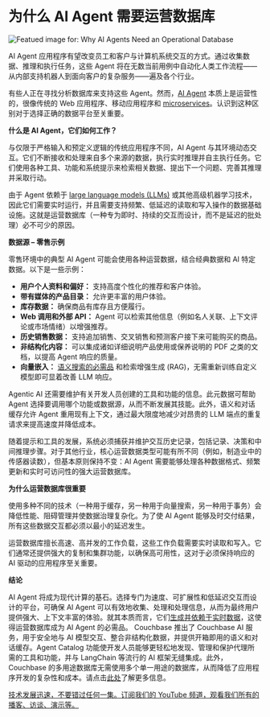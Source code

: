 # 为什么 AI Agent 需要运营数据库

![Featued image for: Why AI Agents Need an Operational Database](https://cdn.thenewstack.io/media/2025/02/4041ef62-ai-1024x576.jpg)

AI Agent 应用程序有望改变员工和客户与计算机系统交互的方式。通过收集数据、推理和执行任务，这些 Agent 将在无数当前用例中自动化人类工作流程——从内部支持机器人到面向客户的复杂服务——遍及各个行业。

有些人正在寻找分析数据库来支持这些 Agent。然而，[AI Agent](https://thenewstack.io/ai-agents-a-comprehensive-introduction-for-developers/) 本质上是运营性的，很像传统的 Web 应用程序、移动应用程序和 [microservices](https://thenewstack.io/microservices/)。认识到这种区别对于选择正确的数据平台至关重要。

**什么是 AI Agent，它们如何工作？**

与仅限于严格输入和预定义逻辑的传统应用程序不同，AI Agent 与其环境动态交互。它们不断接收和处理来自多个来源的数据，执行实时推理并自主执行任务。它们使用各种工具、功能和系统提示来检索相关数据、提出下一个问题、完善其推理并采取行动。

由于 Agent 依赖于 [large language models (LLMs)](https://roadmap.sh/guides/introduction-to-llms) 或其他高级机器学习技术，因此它们需要实时运行，并且需要支持频繁、低延迟的读取和写入操作的数据基础设施。这就是运营数据库（一种专为即时、持续的交互而设计，而不是延迟的批处理）必不可少的原因。

**数据源 – 零售示例**

零售环境中的典型 AI Agent 可能会使用各种运营数据，结合经典数据和 AI 特定数据。以下是一些示例：

*   **用户个人资料和偏好：** 支持高度个性化的推荐和客户体验。
*   **带有媒体的产品目录：** 允许更丰富的用户体验。
*   **库存数据：** 确保商品有库存且方便履行。
*   **Web 调用和外部 API：** Agent 可以检索其他信息（例如名人关联、上下文评论或市场情绪）以增强推荐。
*   **历史销售数据：** 支持追加销售、交叉销售和预测客户接下来可能购买的商品。
*   **非结构化内容：** 可以集成诸如详细说明产品使用或保养说明的 PDF 之类的文档，以提高 Agent 响应的质量。
*   **向量嵌入：** [语义搜索的必需品](https://thenewstack.io/the-future-of-search-is-vector/) 和检索增强生成 (RAG)，无需重新训练自定义模型即可显着改善 LLM 响应。

Agentic AI 还需要维护有关开发人员创建的工具和功能的信息。此元数据可帮助 Agent 选择要调用哪个功能或数据源，从而不断发展其技能。此外，语义和对话缓存允许 Agent 重用现有上下文，通过最大限度地减少对昂贵的 LLM 端点的重复请求来提高速度并降低成本。

随着提示和工具的发展，系统必须捕获并维护交互历史记录，包括记录、决策和中间推理步骤。对于其他行业，核心运营数据类型可能有所不同（例如，制造业中的传感器读数），但基本原则保持不变：AI Agent 需要能够处理各种数据格式、频繁更新和实时可访问性的强大运营数据库。

**为什么运营数据库很重要**

使用多种不同的技术（一种用于缓存，另一种用于向量搜索，另一种用于事务）会降低性能、阻碍管理并使数据治理复杂化。为了使 AI Agent 能够及时交付结果，所有这些数据交互都必须以最小的延迟发生。

运营数据库擅长高速、高并发的工作负载，这些工作负载需要实时读取和写入。它们通常还提供强大的复制和集群功能，以确保高可用性，这对于必须保持响应的 AI 驱动的应用程序至关重要。

**结论**

AI Agent 将成为现代计算的基石。选择专门为速度、可扩展性和低延迟交互而设计的平台，可确保 AI Agent 可以有效地收集、处理和处理信息，从而为最终用户提供强大、上下文丰富的体验。就其本质而言，它们[生成并依赖于实时数据](https://thenewstack.io/using-real-time-data-to-unify-generative-and-predictive-ai/)，这使得运营数据库成为 AI Agent 的必需品。
Couchbase 推出了 Couchbase AI 服务，用于安全地与 AI 模型交互、整合非结构化数据，并提供开箱即用的语义和对话缓存。Agent Catalog 功能使开发人员能够更轻松地发现、管理和保护代理所需的工具和功能，并与 LangChain 等流行的 AI 框架无缝集成。此外，Couchbase 的多用途数据库无需使用多个单一用途的数据库，从而降低了应用程序开发的复杂性和成本。请点击[此处](https://www.couchbase.com/products/ai-services/)了解更多信息。

[技术发展迅速，不要错过任何一集。订阅我们的 YouTube 频道，观看我们所有的播客、访谈、演示等。](https://youtube.com/thenewstack?sub_confirmation=1)